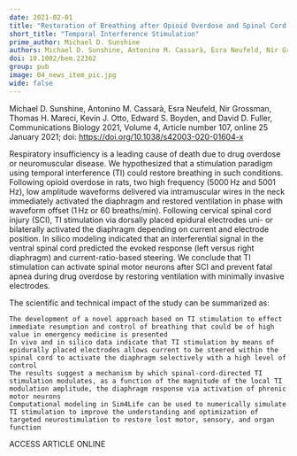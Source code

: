 ```yaml
---
date: 2021-02-01
title: "Restoration of Breathing after Opioid Overdose and Spinal Cord Injury Using Temporal Interference Stimulation"
short_title: "Temporal Interference Stimulation"
prime_author: Michael D. Sunshine
authors: Michael D. Sunshine, Antonino M. Cassarà, Esra Neufeld, Nir Grossman, Thomas H. Mareci, Kevin J. Otto, Edward S. Boyden, and David D. Fuller, Communications Biology 2021, Volume 4, Article number 107, online 25 January 2021
doi: 10.1002/bem.22362
group: pub
image: 04_news_item_pic.jpg
wide: false
---
```

Michael D. Sunshine, Antonino M. Cassarà, Esra Neufeld, Nir Grossman, Thomas H. Mareci, Kevin J. Otto, Edward S. Boyden, and David D. Fuller, Communications Biology 2021, Volume 4, Article number 107, online 25 January 2021; doi: https://doi.org/10.1038/s42003-020-01604-x

Respiratory insufficiency is a leading cause of death due to drug overdose or neuromuscular disease. We hypothesized that a stimulation paradigm using temporal interference (TI) could restore breathing in such conditions. Following opioid overdose in rats, two high frequency (5000 Hz and 5001 Hz), low amplitude waveforms delivered via intramuscular wires in the neck immediately activated the diaphragm and restored ventilation in phase with waveform offset (1 Hz or 60 breaths/min). Following cervical spinal cord injury (SCI), TI stimulation via dorsally placed epidural electrodes uni- or bilaterally activated the diaphragm depending on current and electrode position. In silico modeling indicated that an interferential signal in the ventral spinal cord predicted the evoked response (left versus right diaphragm) and current-ratio-based steering. We conclude that TI stimulation can activate spinal motor neurons after SCI and prevent fatal apnea during drug overdose by restoring ventilation with minimally invasive electrodes.

The scientific and technical impact of the study can be summarized as:

    The development of a novel approach based on TI stimulation to effect immediate resumption and control of breathing that could be of high value in emergency medicine is presented
    In vivo and in silico data indicate that TI stimulation by means of epidurally placed electrodes allows current to be steered within the spinal cord to activate the diaphragm selectively with a high level of control
    The results suggest a mechanism by which spinal-cord-directed TI stimulation modulates, as a function of the magnitude of the local TI modulation amplitude, the diaphragm response via activation of phrenic motor neurons
    Computational modeling in Sim4Life can be used to numerically simulate TI stimulation to improve the understanding and optimization of targeted neurostimulation to restore lost motor, sensory, and organ function

ACCESS ARTICLE ONLINE
